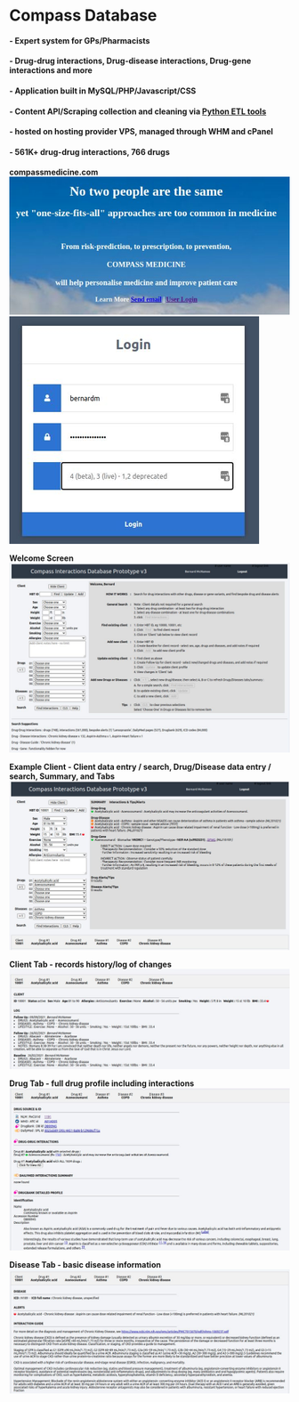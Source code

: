 # Compass Database
#### - Expert system for GPs/Pharmacists
#### - Drug-drug interactions, Drug-disease interactions, Drug-gene interactions and more
#### - Application built in MySQL/PHP/Javascript/CSS
#### - Content API/Scraping collection and cleaning via <a href="https://github.com/bjmcnamee/Compass_ETL">Python ETL tools</a>
#### - hosted on hosting provider VPS, managed through WHM and cPanel
#### - 561K+ drug-drug interactions, 766 drugs
####
<b>compassmedicine.com</b><br>
![Website](/assets/Screenshots/01.jpg)
![Secure Login](/assets/Screenshots/02.jpg)

<b>Welcome Screen</b>
![Welcome Screen](/assets/Screenshots/03.jpg)

<b>Example Client - Client data entry / search, Drug/Disease data entry / search, Summary, and Tabs</b>
![Example Client](/assets/Screenshots/04.jpg)

<b>Client Tab - records history/log of changes</b>
![Client History](/assets/Screenshots/05.jpg)

<b>Drug Tab - full drug profile including interactions</b>
![Drug Detail Tab](/assets/Screenshots/06.jpg)

<b>Disease Tab - basic disease information</b>
![Disease Detail Tab](/assets/Screenshots/07.jpg)
